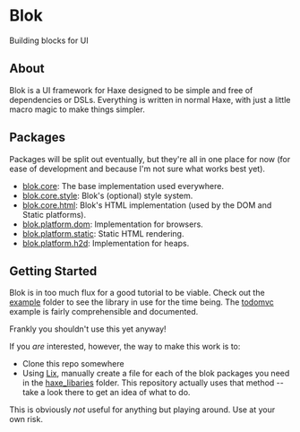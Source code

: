Blok
====

Building blocks for UI

About
-----

Blok is a UI framework for Haxe designed to be simple and free of dependencies or DSLs. Everything is written in normal Haxe, with just a little macro magic to make things simpler.

Packages
--------

Packages will be split out eventually, but they're all in one place for now (for ease of development and because I'm not sure what works best yet).

- [blok.core](packages/core): The base implementation used everywhere.
- [blok.core.style](packages/core.style): Blok's (optional) style system.
- [blok.core.html](packages/core.html): Blok's HTML implementation (used by the DOM and Static platforms).
- [blok.platform.dom](packages/platform.dom): Implementation for browsers.
- [blok.platform.static](packages/platform.static): Static HTML rendering.
- [blok.platform.h2d](packages/platform.h2d): Implementation for heaps.

Getting Started
---------------

Blok is in too much flux for a good tutorial to be viable. Check out the [example](example) folder to see the library in use for the time being. The [todomvc](example/todomvc/Main.hx) example is fairly comprehensible and documented.

Frankly you shouldn't use this yet anyway!

If you _are_ interested, however, the way to make this work is to:
- Clone this repo somewhere
- Using [Lix](https://github.com/lix-pm), manually create a file for each of the blok packages you need in the [haxe_libaries](haxe_libraries) folder. This repository actually uses that method -- take a look there to get an idea of what to do.

This is obviously _not_ useful for anything but playing around. Use at your own risk.
